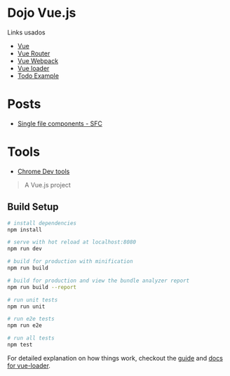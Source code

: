 # Dojo Vue.js

Links usados

- [Vue](https://vuejs.org/)
- [Vue Router](http://router.vuejs.org/en)
- [Vue Webpack](http://vuejs-templates.github.io/webpack/)
- [Vue loader](http://vuejs.github.io/vue-loader)
- [Todo Example](https://vuejs.org/v2/examples/todomvc.html)


# Posts
- [Single file components - SFC](https://medium.com/emanuelg-blog/descomplicando-os-single-file-components-do-vue-js-2df16724baab)


# Tools
- [Chrome Dev tools](https://chrome.google.com/webstore/detail/vuejs-devtools/nhdogjmejiglipccpnnnanhbledajbpd)


> A Vue.js project

## Build Setup

``` bash
# install dependencies
npm install

# serve with hot reload at localhost:8080
npm run dev

# build for production with minification
npm run build

# build for production and view the bundle analyzer report
npm run build --report

# run unit tests
npm run unit

# run e2e tests
npm run e2e

# run all tests
npm test
```

For detailed explanation on how things work, checkout the [guide](http://vuejs-templates.github.io/webpack/) and [docs for vue-loader](http://vuejs.github.io/vue-loader).
